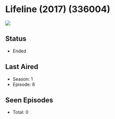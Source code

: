 # Lifeline (2017) (336004)

<img src="https://dg31sz3gwrwan.cloudfront.net/poster/336004/1237188-0-optimized.jpg" />

## Status
* Ended
## Last Aired
* Season: 1
* Episode: 8
## Seen Episodes
* Total: 0
